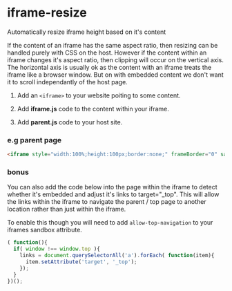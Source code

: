 # iframe-resize
Automatically resize iframe height based on it's content

If the content of an iframe has the same aspect ratio, then resizing can be handled purely with CSS on the host. However if the content within an iframe changes it's aspect ratio, then clipping will occur on the vertical axis. The horizontal axis is usually ok as the content with an iframe treats the iframe like a browser window. But on with embedded content we don't want it to scroll independantly of the host page.

1. Add an `<iframe>` to your website poiting to some content.

2. Add **iframe.js** code to the content within your iframe.

3. Add **parent.js** code to your host site.

### e.g parent page
```html
<iframe style="width:100%;height:100px;border:none;" frameBorder="0" sandbox="allow-scripts" src="example.com"></iframe>
```



### bonus
You can also add the code below into the page within the iframe to detect whether it's embedded and adjust it's <a> links to target="_top". This will allow the links within the iframe to navigate the parent / top page to another location rather than just within the iframe.

To enable this though you will need to add `allow-top-navigation` to your iframes sandbox attribute.

```javascript
( function(){
  if( window !== window.top ){
    links = document.querySelectorAll('a').forEach( function(item){
      item.setAttribute('target', '_top');
    });
  }
})();
```
